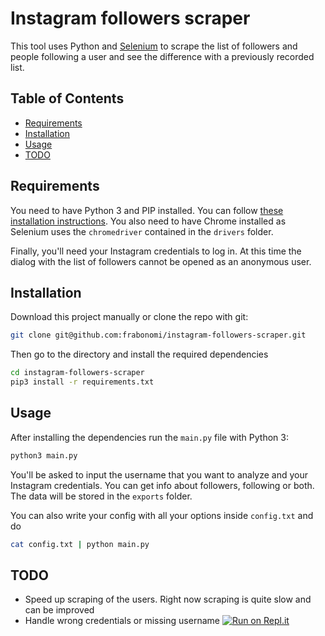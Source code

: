 # Instagram followers scraper

This tool uses Python and [Selenium](http://www.seleniumhq.org/) to scrape the list of followers and people following a user and see the difference with a previously recorded list.

## Table of Contents

- [Requirements](#requirements)
- [Installation](#installation)
- [Usage](#usage)
- [TODO](#todo)

## Requirements

You need to have Python 3 and PIP installed. You can follow [these installation instructions](http://python-guide-pt-br.readthedocs.io/en/latest/starting/install/osx/). You also need to have Chrome installed as Selenium uses the `chromedriver` contained in the `drivers` folder.

Finally, you'll need your Instagram credentials to log in. At this time the dialog with the list of followers cannot be opened as an anonymous user.


## Installation

Download this project manually or clone the repo with git:

```bash
git clone git@github.com:frabonomi/instagram-followers-scraper.git
```

Then go to the directory and install the required dependencies

```bash
cd instagram-followers-scraper
pip3 install -r requirements.txt
```

## Usage

After installing the dependencies run the `main.py` file with Python 3:

```bash
python3 main.py
```

You'll be asked to input the username that you want to analyze and your Instagram credentials. You can get info about followers, following or both. The data will be stored in the `exports` folder. 

You can also write your config with all your options inside `config.txt` and do
```bash
cat config.txt | python main.py
```

## TODO

- Speed up scraping of the users. Right now scraping is quite slow and can be improved
- Handle wrong credentials or missing username
[![Run on Repl.it](https://repl.it/badge/github/tonoli/instagram-followers-scraper)](https://repl.it/github/tonoli/instagram-followers-scraper)